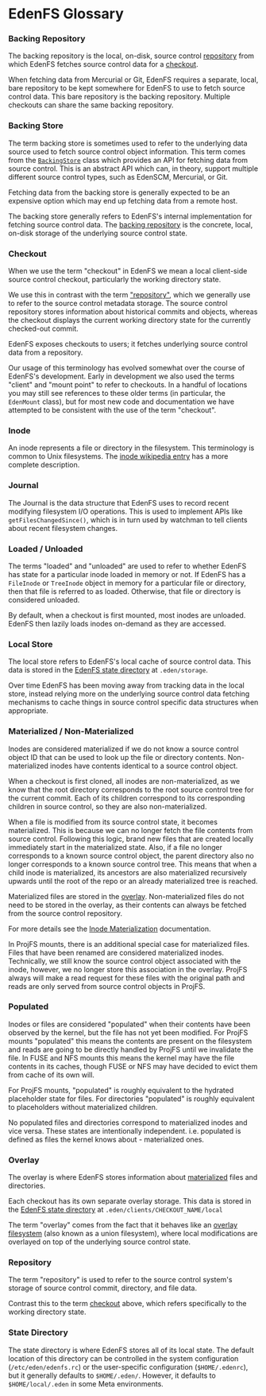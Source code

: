 # EdenFS Glossary

### Backing Repository

The backing repository is the local, on-disk, source control
[repository](#repository) from which EdenFS fetches source control data for a
[checkout](#checkout).

When fetching data from Mercurial or Git, EdenFS requires a separate, local,
bare repository to be kept somewhere for EdenFS to use to fetch source control
data. This bare repository is the backing repository. Multiple checkouts can
share the same backing repository.

### Backing Store

The term backing store is sometimes used to refer to the underlying data source
used to fetch source control object information. This term comes from the
[`BackingStore`](../store/BackingStore.h) class which provides an API for
fetching data from source control. This is an abstract API which can, in theory,
support multiple different source control types, such as EdenSCM, Mercurial, or
Git.

Fetching data from the backing store is generally expected to be an expensive
option which may end up fetching data from a remote host.

The backing store generally refers to EdenFS's internal implementation for
fetching source control data. The [backing repository](#backing-repository) is
the concrete, local, on-disk storage of the underlying source control state.

### Checkout

When we use the term "checkout" in EdenFS we mean a local client-side source
control checkout, particularly the working directory state.

We use this in contrast with the term ["repository"](#repository), which we
generally use to refer to the source control metadata storage. The source
control repository stores information about historical commits and objects,
whereas the checkout displays the current working directory state for the
currently checked-out commit.

EdenFS exposes checkouts to users; it fetches underlying source control data
from a repository.

Our usage of this terminology has evolved somewhat over the course of EdenFS's
development. Early in development we also used the terms "client" and "mount
point" to refer to checkouts. In a handful of locations you may still see
references to these older terms (in particular, the `EdenMount` class), but for
most new code and documentation we have attempted to be consistent with the use
of the term "checkout".

### Inode

An inode represents a file or directory in the filesystem. This terminology is
common to Unix filesystems. The
[inode wikipedia entry](https://en.wikipedia.org/wiki/Inode) has a more complete
description.

### Journal

The Journal is the data structure that EdenFS uses to record recent modifying
filesystem I/O operations. This is used to implement APIs like
`getFilesChangedSince()`, which is in turn used by watchman to tell clients
about recent filesystem changes.

### Loaded / Unloaded

The terms "loaded" and "unloaded" are used to refer to whether EdenFS has state
for a particular inode loaded in memory or not. If EdenFS has a `FileInode` or
`TreeInode` object in memory for a particular file or directory, then that file
is referred to as loaded. Otherwise, that file or directory is considered
unloaded.

By default, when a checkout is first mounted, most inodes are unloaded. EdenFS
then lazily loads inodes on-demand as they are accessed.

### Local Store

The local store refers to EdenFS's local cache of source control data. This data
is stored in the [EdenFS state directory](#state-directory) at `.eden/storage`.

Over time EdenFS has been moving away from tracking data in the local store,
instead relying more on the underlying source control data fetching mechanisms
to cache things in source control specific data structures when appropriate.

### Materialized / Non-Materialized

Inodes are considered materialized if we do not know a source control object ID
that can be used to look up the file or directory contents. Non-materialized
inodes have contents identical to a source control object.

When a checkout is first cloned, all inodes are non-materialized, as we know
that the root directory corresponds to the root source control tree for the
current commit. Each of its children correspond to its corresponding children in
source control, so they are also non-materialized.

When a file is modified from its source control state, it becomes materialized.
This is because we can no longer fetch the file contents from source control.
Following this logic, brand new files that are created locally immediately start
in the materialized state. Also, if a file no longer corresponds to a known
source control object, the parent directory also no longer corresponds to a
known source control tree. This means that when a child inode is materialized,
its ancestors are also materialized recursively upwards until the root of the
repo or an already materialized tree is reached.

Materialized files are stored in the [overlay](#overlay). Non-materialized files
do not need to be stored in the overlay, as their contents can always be fetched
from the source control repository.

For more details see the
[Inode Materialization](Inodes.md#inode-materialization) documentation.

In ProjFS mounts, there is an additional special case for materialized files.
Files that have been renamed are considered materialized inodes. Technically, we
still know the source control object associated with the inode, however, we no
longer store this association in the overlay. ProjFS always will make a read
request for these files with the original path and reads are only served from
source control objects in ProjFS.

### Populated

Inodes or files are considered "populated" when their contents have been
observed by the kernel, but the file has not yet been modified. For ProjFS
mounts "populated" this means the contents are present on the filesystem and
reads are going to be directly handled by ProjFS until we invalidate the file.
In FUSE and NFS mounts this means the kernel may have the file contents in its
caches, though FUSE or NFS may have decided to evict them from cache of its own
will.

For ProjFS mounts, "populated" is roughly equivalent to the hydrated placeholder
state for files. For directories "populated" is roughly equivalent to
placeholders without materialized children.

No populated files and directories correspond to materialized inodes and vice
versa. These states are intentionally independent. i.e. populated is defined as
files the kernel knows about - materialized ones.

### Overlay

The overlay is where EdenFS stores information about
[materialized](#materialized--non-materialized) files and directories.

Each checkout has its own separate overlay storage. This data is stored in the
[EdenFS state directory](#state-directory) at
`.eden/clients/CHECKOUT_NAME/local`

The term "overlay" comes from the fact that it behaves like an
[overlay filesystem](https://en.wikipedia.org/wiki/Union_mount) (also known as a
union filesystem), where local modifications are overlayed on top of the
underlying source control state.

### Repository

The term "repository" is used to refer to the source control system's storage of
source control commit, directory, and file data.

Contrast this to the term [checkout](#checkout) above, which refers specifically
to the working directory state.

### State Directory

The state directory is where EdenFS stores all of its local state. The default
location of this directory can be controlled in the system configuration
(`/etc/eden/edenfs.rc`) or the user-specific configuration (`$HOME/.edenrc`),
but it generally defaults to `$HOME/.eden/`. However, it defaults to
`$HOME/local/.eden` in some Meta environments.

